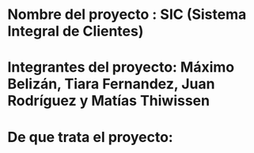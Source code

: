 # Nombre del proyecto : SIC (Sistema Integral de Clientes)

# Integrantes del proyecto: Máximo Belizán, Tiara Fernandez, Juan Rodríguez y Matías Thiwissen

# De que trata el proyecto:
